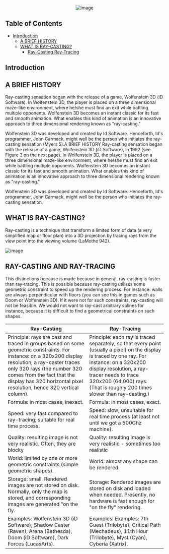 <div align="center">
  
![image](https://github.com/user-attachments/assets/d6de7959-5f74-43c7-bde1-e8de25f6fbef)

</div>

## Table of Contents
- [Introduction](#introduction)
  - [A BRIEF HISTORY](#a-brief-history)
  - [WHAT IS RAY-CASTING?](#what-is-ray-casting?)
    - [Ray-Casting Ray-Tracing](#Ray-Casting-Ray-Tracing)

## Introduction

## A BRIEF HISTORY
Ray-casting sensation began with the release of a game, Wolfenstein 3D (iD Software). In Wolfenstein 3D, the player is placed on a three dimensional maze-like environment, where he/she must find an exit while battling multiple opponents. Wolfenstein 3D becomes an instant classic for its fast and smooth animation. What enables this kind of animation is an innovative approach to three dimensional rendering known as "ray-casting."

Wolfenstein 3D was developed and created by Id Software. Henceforth, Id's programmer, John Carmack, might well be the person who initiates the ray-casting sensation (Myers 5).A BRIEF HISTORY
Ray-casting sensation began with the release of a game, Wolfenstein 3D (iD Software), in 1992 (see Figure 3 on the next page). In Wolfenstein 3D, the player is placed on a three dimensional maze-like environment, where he/she must find an exit while battling multiple opponents. Wolfenstein 3D becomes an instant classic for its fast and smooth animation. What enables this kind of animation is an innovative approach to three dimensional rendering known as "ray-casting."

Wolfenstein 3D was developed and created by Id Software. Henceforth, Id's programmer, John Carmack, might well be the person who initiates the ray-casting sensation.

## WHAT IS RAY-CASTING?

Ray-casting is a technique that transform a limited form of data (a very simplified map or floor plan) into a 3D projection by tracing rays from the view point into the viewing volume (LaMothe 942).
  
![image](https://github.com/user-attachments/assets/583baac1-c343-472b-8dd3-08b95e8391f6)


## RAY-CASTING AND RAY-TRACING

This distinctions because is made because in general, ray-casting is faster than ray-tracing. This is possible because ray-casting utilizes some geometric constraint to speed up the rendering process. For instance: walls are always perpendicular with floors (you can see this in games such as Doom or Wolfenstein 3D). If it were not for such constraints, ray-casting will not be feasible. We would not want to ray-cast arbitrary splines for instance, because it is difficult to find a geometrical constraints on such shapes.

| Ray-Casting | Ray-Tracing |
|---|---|
|Principle: rays are cast and traced in groups based on some geometric constraints. For instance: on a 320x200 display resolution, a ray-caster traces only 320 rays (the number 320 comes from the fact that the display has 320 horizontal pixel resolution, hence 320 vertical column).|Principle: each ray is traced separately, so that every point (usually a pixel) on the display is traced by one ray. For instance: on a 320x200 display resolution, a ray-tracer needs to trace 320x200 (64,000) rays. (That is roughly 200 times slower than ray-casting.) |
|Formula: in most cases, inexact.| 	Formula: in most cases, exact.|
|Speed: very fast compared to ray-tracing; suitable for real time process. | Speed: slow; unsuitable for real time process (at least not until we got a 500Ghz machine).|
|Quality: resulting image is not very realistic. Often, they are blocky| Quality: resulting image is very realistic - sometimes too realistic |
|World: limited by one or more geometric constraints (simple geometric shapes).|  World: almost any shape can be rendered.|
|Storage: small. Rendered images are not stored on disk. Normally, only the map is stored, and corresponding images are generated "on the fly.| Storage: Rendered images are stored on disk and loaded when needed. Presently, no hardware is fast enough for "on the fly" rendering.|
|Examples: Wolfenstein 3D (iD Software), Shadow Caster (Raven), Arena (Bethesda), Doom (iD Software), Dark Forces (LucasArts).|Examples: Examples: 7th Guest (Trilobyte), Critical Path (Mechadeus), 11th Hour (Trilobyte), Myst (Cyan), Cyberia (Xatrix).|
